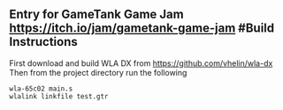 Entry for GameTank Game Jam https://itch.io/jam/gametank-game-jam
#Build Instructions
---
First download and build WLA DX from https://github.com/vhelin/wla-dx
Then from the project directory run the following
```
wla-65c02 main.s
wlalink linkfile test.gtr
```